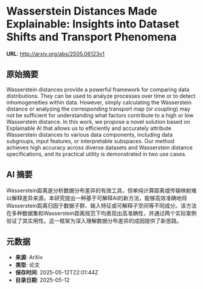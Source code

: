 # Wasserstein Distances Made Explainable: Insights into Dataset Shifts and Transport Phenomena

**URL**: http://arxiv.org/abs/2505.06123v1

## 原始摘要

Wasserstein distances provide a powerful framework for comparing data
distributions. They can be used to analyze processes over time or to detect
inhomogeneities within data. However, simply calculating the Wasserstein
distance or analyzing the corresponding transport map (or coupling) may not be
sufficient for understanding what factors contribute to a high or low
Wasserstein distance. In this work, we propose a novel solution based on
Explainable AI that allows us to efficiently and accurately attribute
Wasserstein distances to various data components, including data subgroups,
input features, or interpretable subspaces. Our method achieves high accuracy
across diverse datasets and Wasserstein distance specifications, and its
practical utility is demonstrated in two use cases.


## AI 摘要

Wasserstein距离是分析数据分布差异的有效工具，但单纯计算距离或传输映射难以解释差异来源。本研究提出一种基于可解释AI的新方法，能够高效准确地将Wasserstein距离归因于数据子群、输入特征或可解释子空间等不同成分。该方法在多种数据集和Wasserstein距离规范下均表现出高准确性，并通过两个实际案例验证了其实用性。这一框架为深入理解数据分布差异的成因提供了新思路。

## 元数据

- **来源**: ArXiv
- **类型**: 论文
- **保存时间**: 2025-05-12T22:01:44Z
- **目录日期**: 2025-05-12
